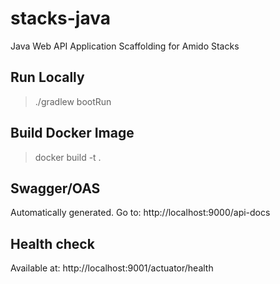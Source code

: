 # stacks-java
Java Web API Application Scaffolding for Amido Stacks

## Run Locally

> ./gradlew bootRun

## Build Docker Image

> docker build -t <image-tag> .

## Swagger/OAS

Automatically generated. Go to: http://localhost:9000/api-docs

## Health check

Available at: http://localhost:9001/actuator/health
